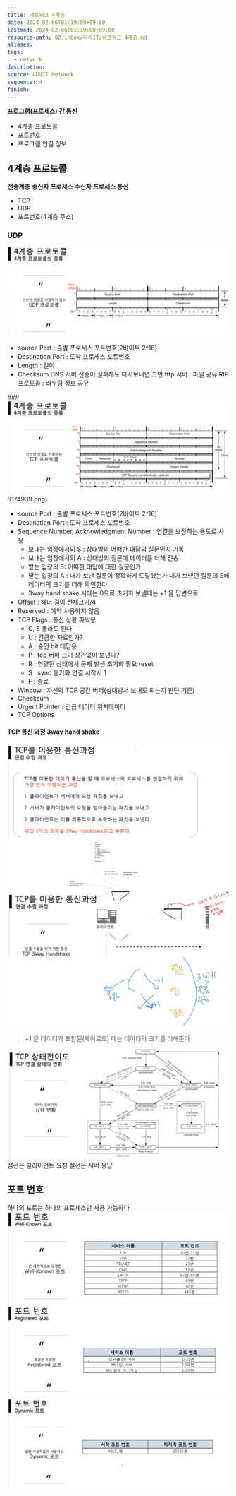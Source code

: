 ```yaml
---
title: 네트워크 4계층
date: 2024-02-06T01:19:00+09:00
lastmod: 2024-02-06T01:19:00+09:00
resource-path: 02.inbox/따라IT/네트워크 4계층.md
aliases: 
tags:
  - network
description: 
source: 따라IT Network
sequence: 4
finish: 
---
```

**프로그램(프로세스) 간 통신**
- 4계층 프로토콜
- 포트번호
- 프로그램 연결 정보

## 4계층 프로토콜
**전송계층**
**송신자 프로세스 수신자 프로세스 통신**

- TCP
- UDP
- 포트번호(4계층 주소)



### UDP
![Pasted image 20240206174953](../../08.media/20240206174953.png)
- source Port : 출발 프로세스 포트번호(2바이트 2^16)
- Destination Port : 도착 프로세스 포트번호 
- Length : 길이
- Checksum
DNS 서버 전송이 실패해도 다시보내면 그만
tftp 서버 : 파일 공유
RIP 프로토콜 : 라우팅 정보 공유


###![Pasted image 20240206174939](../../08.media/20240206174939.png)6174939.png)
- source Port : 출발 프로세스 포트번호(2바이트 2^16)
- Destination Port : 도착 프로세스 포트번호 
- Sequence Number, Acknowledgment Number : 연결을 보장하는 용도로 사용
	- 보내는 입장에서의 S : 상대방의 어떠한 대답의 질문인지 기록
	- 보내는 입장에서의 A :  상대방의 질문에 데이터를 더해 전송
	- 받는 입장의 S: 어떠한 대답에 대한 질문인가
	- 받는 입장의 A : 내가 보낸 질문이 정확하게 도달했는가 내가 보냈던 질문의 S에 데이터의 크기를 더해 확인한다
	- 3way hand shake 시에는 0으로 초기화 보낼때는 +1 을 답변으로
- Offset : 헤더 길이 전체크기/4
- Reserved : 예약 사용하지 않음
- TCP Flags : 통신 상황 파악용
	- C, E 몰라도 된다
	- U : 긴급한 자료인가? 
	- A : 승인 bit 대답용
	- P : tcp 버퍼 크기 상관없이 보낸다?
	- R : 연결된 상태에서 문제 발생 초기화 필요 reset
	- S : sync 동기화 연결 시작시 1
	- F : 종료
- Window : 자신의 TCP 공간 버퍼(상대방서 보내도 되는지 판단 기준)
- Checksum
- Urgent Pointer : 긴급 데이터 위치데이터
- TCP Options
#### TCP 통신 과정 3way hand shake
![Pasted image 20240206224025](../../08.media/20240206224025.png)
![Drawing 2024-02-06 22.41.42.excalidraw](../../08.media/20240206224142.svg)



> +1 은 데이터가 포함된(페이로드) 때는 데이터의 크기를 더해준다

![Pasted image 20240206232535](../../08.media/20240206232535.png)
점선은 클라이언트 요청
실선은 서버 응답
## 포트 번호
하나의 포트는 하나의 프로세스만 사용 가능하다
![Pasted image 20240206220643](../../08.media/20240206220643.png)
![Pasted image 20240206220658](../../08.media/20240206220658.png)
![Pasted image 20240206220725](../../08.media/20240206220725.png)
